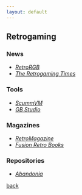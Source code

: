 ```yaml
---
layout: default
---
```


## Retrogaming

### News

* _[RetroRGB](http://retrorgb.com/)_
* _[The Retrogaming Times](http://www.classicplastic.net/trt/)_

### Tools

* _[ScummVM](https://www.scummvm.org/)_
* _[GB Studio](https://www.gbstudio.dev/)_

### Magazines

* _[RetroMagazine](http://www.retromagazine.net/)_
* _[Fusion Retro Books](https://fusionretrobooks.com/)_

### Repositories

* _[Abandonia](http://www.abandonia.com/)_

[back](../)
